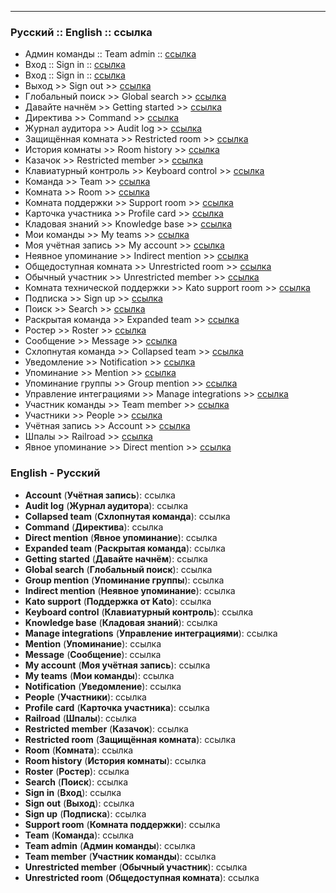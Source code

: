 ***

### Русский  ::  English  ::  ссылка

 - Админ команды  ::  Team admin  ::  [ссылка](/articles/ru/teams/)
 - Вход  ::  Sign in  ::  [ссылка](/articles/ru/teams/)
 - Вход :: Sign in :: [ссылка](/articles/ru/teams/)
 - Выход >> Sign out >> [ссылка](/articles/ru/teams/)
 - Глобальный поиск >> Global search >> [ссылка](/articles/ru/teams/)
 - Давайте начнём >> Getting started >> [ссылка](/articles/ru/teams/)
 - Директива >> Command >> [ссылка](/articles/ru/teams/)
 - Журнал аудитора >> Audit log >> [ссылка](/articles/ru/teams/)
 - Защищённая комната >> Restricted room >> [ссылка](/articles/ru/teams/)
 - История комнаты >> Room history >> [ссылка](/articles/ru/teams/)
 - Казачок >> Restricted member >> [ссылка](/articles/ru/teams/)
 - Клавиатурный контроль >> Keyboard control >> [ссылка](/articles/ru/teams/)
 - Команда >> Team >> [ссылка](/articles/ru/teams/)
 - Комната >> Room >> [ссылка](/articles/ru/teams/)
 - Комната поддержки >> Support room >> [ссылка](/articles/ru/teams/)
 - Карточка участника >> Profile card >> [ссылка](/articles/ru/teams/)
 - Кладовая знаний >> Knowledge base >> [ссылка](/articles/ru/teams/)
 - Мои команды >> My teams >> [ссылка](/articles/ru/teams/)
 - Моя учётная запись >> My account >> [ссылка](/articles/ru/teams/)
 - Неявное упоминание >> Indirect mention >> [ссылка](/articles/ru/teams/)
 - Общедоступная комната >> Unrestricted room >> [ссылка](/articles/ru/teams/)
 - Обычный участник >> Unrestricted member >> [ссылка](/articles/ru/teams/)
 - Комната технической поддержки >> Kato support room >> [ссылка](/articles/ru/teams/)
 - Подписка >> Sign up >> [ссылка](/articles/ru/teams/)
 - Поиск >> Search >> [ссылка](/articles/ru/teams/)
 - Раскрытая команда >> Expanded team >> [ссылка](/articles/ru/teams/)
 - Ростер >> Roster >> [ссылка](/articles/ru/teams/)
 - Сообщение >> Message >> [ссылка](/articles/ru/teams/)
 - Схлопнутая команда >> Collapsed team >> [ссылка](/articles/ru/teams/)
 - Уведомление >> Notification >> [ссылка](/articles/ru/teams/)
 - Упоминание >> Mention >> [ссылка](/articles/ru/teams/)
 - Упоминание группы >> Group mention >> [ссылка](/articles/ru/teams/)
 - Управление интеграциями >> Manage integrations >> [ссылка](/articles/ru/teams/)
 - Участник команды >> Team member >> [ссылка](/articles/ru/teams/)
 - Участники >> People >> [ссылка](/articles/ru/teams/)
 - Учётная запись >> Account >> [ссылка](/articles/ru/teams/)
 - Шпалы >> Railroad >> [ссылка](/articles/ru/teams/)
 - Явное упоминание >> Direct mention >> [ссылка](/articles/ru/teams/)

### English - Русский

 - **Account** (**Учётная запись**): ссылка
 - **Audit log** (**Журнал аудитора**): ссылка
 - **Collapsed team** (**Схлопнутая команда**): ссылка
 - **Command** (**Директива**): ссылка
 - **Direct mention** (**Явное упоминание**): ссылка
 - **Expanded team** (**Раскрытая команда**): ссылка
 - **Getting started** (**Давайте начнём**): ссылка
 - **Global search** (**Глобальный поиск**): ссылка
 - **Group mention** (**Упоминание группы**): ссылка
 - **Indirect mention** (**Неявное упоминание**): ссылка
 - **Kato support** (**Поддержка от Kato**): ссылка
 - **Keyboard control** (**Клавиатурный контроль**): ссылка
 - **Knowledge base** (**Кладовая знаний**): ссылка
 - **Manage integrations** (**Управление интеграциями**): ссылка
 - **Mention** (**Упоминание**): ссылка
 - **Message** (**Сообщение**): ссылка
 - **My account** (**Моя учётная запись**): ссылка
 - **My teams** (**Мои команды**): ссылка
 - **Notification** (**Уведомление**): ссылка
 - **People** (**Участники**): ссылка
 - **Profile card** (**Карточка участника**): ссылка
 - **Railroad** (**Шпалы**): ссылка
 - **Restricted member** (**Казачок**): ссылка
 - **Restricted room** (**Защищённая комната**): ссылка
 - **Room** (**Комната**): ссылка
 - **Room history** (**История комнаты**): ссылка
 - **Roster** (**Ростер**): ссылка
 - **Search** (**Поиск**): ссылка
 - **Sign in** (**Вход**): ссылка
 - **Sign out** (**Выход**): ссылка
 - **Sign up** (**Подписка**): ссылка
 - **Support room** (**Комната поддержки**): ссылка
 - **Team** (**Команда**): ссылка
 - **Team admin** (**Админ команды**): ссылка
 - **Team member** (**Участник команды**): ссылка 
 - **Unrestricted member** (**Обычный участник**): ссылка
 - **Unrestricted room** (**Общедоступная комната**): ссылка
